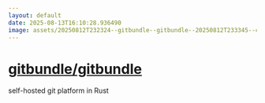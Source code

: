 ```yaml
---
layout: default
date: 2025-08-13T16:10:28.936490
image: assets/20250812T232324--gitbundle--gitbundle--20250812T233345--cropped.png
---
```


# [gitbundle/gitbundle](https://github.com/gitbundle/gitbundle)

self-hosted git platform in Rust
